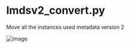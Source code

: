 # Imdsv2_convert.py
Move all the instances used metadata version 2 



![image](https://user-images.githubusercontent.com/88276964/184635863-15083784-d556-4a2f-9b2a-4a0d56a56a56.png)
